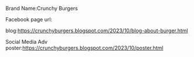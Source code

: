 Brand Name:Crunchy Burgers

Facebook page url:

blog:https://crunchyburgers.blogspot.com/2023/10/blog-about-burger.html

Social Media Adv poster:https://crunchyburgers.blogspot.com/2023/10/poster.html

